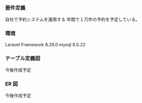### 要件定義

自社で予約システムを運用する
年間で１万件の予約を予定している。

### 環境

Laravel Framework 8.29.0
mysql 8.0.22

### テーブル定義図

今後作成予定

### ER 図

今後作成予定
